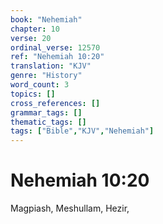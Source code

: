 ```yaml
---
book: "Nehemiah"
chapter: 10
verse: 20
ordinal_verse: 12570
ref: "Nehemiah 10:20"
translation: "KJV"
genre: "History"
word_count: 3
topics: []
cross_references: []
grammar_tags: []
thematic_tags: []
tags: ["Bible","KJV","Nehemiah"]
---
```


# Nehemiah 10:20

Magpiash, Meshullam, Hezir,
